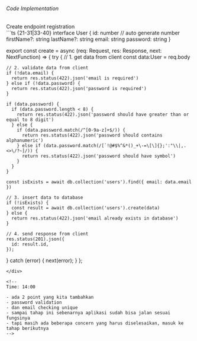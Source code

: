 <StandardTab choosen="security" />

<div class="my-4"></div>

<div class="flex items-end space-x-5">
  <h6>Code Implementation</h6>
  <span class="text-sm text-gray-400">Create endpoint registration</span>
</div>

<div class="h-96 overflow-y-auto my-4">
```ts {21-31|33-40} 
interface User {
  id: number // auto generate number
  firstName?: string
  lastName?: string
  email: string
  password: string
}

export const create = async (req: Request, res: Response, next: NextFunction) => {
  try {
    // 1. get data from client
    const data:User = req.body

    // 2. validate data from client
    if (!data.email) {
      return res.status(422).json('email is required')
    } else if (!data.password) {
      return res.status(422).json('password is required')
    }

    if (data.password) {
      if (data.password.length < 8) {
        return res.status(422).json('password should have greater than or equal to 8 digit')
      } else {
        if (data.password.match(/^[0-9a-z]+$/)) {
          return res.status(422).json('password should contains alphanumeric')
        } else if (data.password.match(/[`!@#$%^&*()_+\-=\[\]{};':"\\|,.<>\/?~]/)) {
          return res.status(422).json('password should have symbol')
        }
      }
    }

    const isExists = await db.collection('users').find({ email: data.email })

    // 3. insert data to database
    if (!isExists) {
      const result = await db.collection('users').create(data)
    } else {
      return res.status(422).json('email already exists in database')
    }
    
    // 4. send response from client
    res.status(201).json({
      id: result.id,
    });
  } catch (error) {
    next(error);
  }
};

```
</div>

<!--
Time: 14:00

- ada 2 point yang kita tambahkan
- password validation
- dan email checking unique
- sampai tahap ini sebenarnya aplikasi sudah bisa jalan sesuai fungsinya
- tapi masih ada beberapa concern yang harus diselesaikan, masuk ke tahap berikutnya
-->